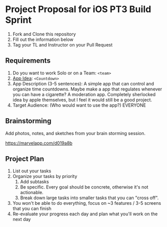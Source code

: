 # Project Proposal for iOS PT3 Build Sprint

1. Fork and Clone this repository
2. Fill out the information below
3. Tag your TL and Instructor on your Pull Request

## Requirements

1. Do you want to work Solo or on a Team: `<team>`
2. [App Idea](https://github.com/LambdaSchool/iOS-Build-Week-1): `<Countdown>`
3. App Description (3-5 sentences):
    A simple app that can control and organize time countdowns.
    Maybe make a app that regulates whenever you can have a cigarette? A moderation app.
    Completely sherlocked idea by apple themselves, but I feel it would still be a good project.
4. Target Audience: (Who would want to use the app?)
EVERYONE

## Brainstorming

Add photos, notes, and sketches from your brain storming session. 

https://marvelapp.com/d019a8b

## Project Plan
1. List out your tasks
2. Organize your tasks by priority
    1. Add subtasks
    2. Be specific. Every goal should be concrete, otherwise it's not actionable. 
    3. Break down large tasks into smaller tasks that you can "cross off".
3. You won't be able to do everything, focus on ~3 features / 3-5 screens that you can finish
4. Re-evaluate your progress each day and plan what you'll work on the next day
